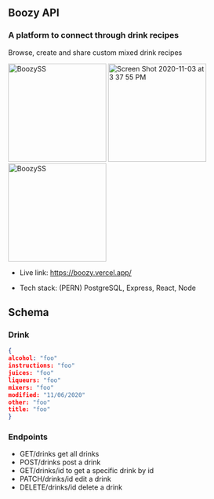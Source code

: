 ## Boozy API

### A platform to connect through drink recipes

Browse, create and share custom mixed drink recipes

<p float="left">
<img width="200" alt="BoozySS" src="https://user-images.githubusercontent.com/47507987/98051890-a9e6e900-1de9-11eb-88a4-d092b84d57e2.png">
<img width="200" alt="Screen Shot 2020-11-03 at 3 37 55 PM" src="https://user-images.githubusercontent.com/47507987/98052275-9daf5b80-1dea-11eb-8a36-4845422b1dbb.png">
<img width="200" alt="BoozySS" src="https://user-images.githubusercontent.com/47507987/98052146-4315ff80-1dea-11eb-93d4-0f357bda59a6.png">
</p>

- Live link: https://boozy.vercel.app/

- Tech stack: (PERN) PostgreSQL, Express, React, Node

## Schema

### Drink

```json
{
alcohol: "foo"
instructions: "foo"
juices: "foo"
liqueurs: "foo"
mixers: "foo"
modified: "11/06/2020"
other: "foo"
title: "foo"
}
```

### Endpoints

<ul>
<li>GET/drinks get all drinks</li>
<li>POST/drinks post a drink</li>
<li>GET/drinks/id to get a specific drink by id</li>
<li>PATCH/drinks/id edit a drink</li>
<li>DELETE/drinks/id delete a drink</li>
</ul>
